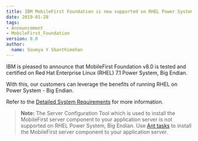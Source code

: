 ```yaml
---
title: IBM MobileFirst Foundation is now supported on RHEL Power System – Big Endian
date: 2019-01-28
tags:
- Announcement
- MobileFirst_Foundation  
version: 8.0
author:
  name: Soumya Y Shanthimohan
---
```


IBM is pleased to announce that MobileFirst Foundation v8.0 is tested and certified on Red Hat Enterprise Linux (RHEL) 7.1 Power System, Big Endian.

With this, our customers can leverage the benefits of running RHEL on Power System - Big Endian.

Refer to the [Detailed System Requirements](https://www.ibm.com/software/reports/compatibility/clarity-reports/report/html/softwareReqsForProduct?deliverableId=366EEBA00BA011E5A377F80D5A43BD22&osPlatform=Linux) for more information.

>**Note:** The Server Configuration Tool which is used to install the MobileFirst server component to your application server is not supported on RHEL Power System, Big Endian. Use [Ant tasks](https://mobilefirstplatform.ibmcloud.com/tutorials/en/foundation/8.0/installation-configuration/production/prod-env/appserver/#installing-with-ant-tasks) to install the MobileFirst server component to your application server.
